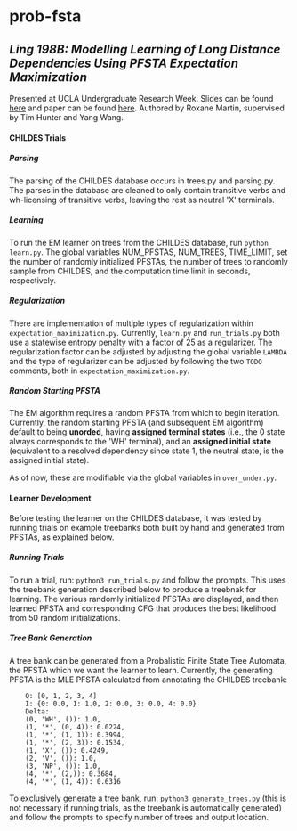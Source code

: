 # prob-fsta

## *Ling 198B: Modelling Learning of Long Distance Dependencies Using PFSTA Expectation Maximization*

Presented at UCLA Undergraduate Research Week. 
Slides can be found [here](CL_slides.pptx) and paper can be found [here](Long_Distance_Wh-Dependency.pdf). Authored by Roxane Martin, supervised by Tim Hunter and Yang Wang.


#### CHILDES Trials

##### Parsing
The parsing of the CHILDES database occurs in trees.py and parsing.py. The parses in the database are cleaned to only contain transitive verbs and wh-licensing of transitive verbs, leaving the rest as neutral 'X' terminals.

##### Learning
To run the EM learner on trees from the CHILDES database, run ```python learn.py```. The global variables NUM_PFSTAS, NUM_TREES, TIME_LIMIT, set the number of randomly initialized PFSTAs, the number of trees to randomly sample from CHILDES, and the computation time limit in seconds, respectively.

##### Regularization
There are implementation of multiple types of regularization within  ```expectation_maximization.py```. Currently, ```learn.py``` and ```run_trials.py``` both use a statewise entropy penalty with a factor of 25 as a regularizer. The regularization factor can be adjusted by adjusting the global variable ```LAMBDA``` and the type of regularizer can be adjusted by following the two ```TODO``` comments, both in ```expectation_maximization.py```.


##### Random Starting PFSTA
The EM algorithm requires a random PFSTA from which to begin iteration. Currently, the random starting PFSTA (and subsequent EM algorithm) default to being **unorded**, having **assigned terminal states** (i.e., the 0 state always corresponds to the 'WH' terminal), and an **assigned initial state** (equivalent to a resolved dependency since state 1, the neutral state, is the assigned initial state). 

As of now, these are modifiable via the global variables in ```over_under.py```.

#### Learner Development
Before testing the learner on the CHILDES database, it was tested by running trials on example treebanks both built by hand and generated from PFSTAs, as explained below.


##### Running Trials
To run a trial, run: ```python3 run_trials.py``` and follow the prompts. This uses the treebank generation described below to produce a treebnak for learning.  The various randomly initialized PFSTAs are displayed, and then learned PFSTA and corresponding CFG that produces the best likelihood from 50 random initializations.

##### Tree Bank Generation
A tree bank can be generated from a  Probalistic Finite State Tree Automata, the PFSTA which we want the learner to learn.
Currently, the generating PFSTA is the MLE PFSTA calculated from annotating the CHILDES treebank: 
```
    Q: [0, 1, 2, 3, 4]
    I: {0: 0.0, 1: 1.0, 2: 0.0, 3: 0.0, 4: 0.0}
    Delta:
    (0, 'WH', ()): 1.0,
    (1, '*', (0, 4)): 0.0224,
    (1, '*', (1, 1)): 0.3994,
    (1, '*', (2, 3)): 0.1534,
    (1, 'X', ()): 0.4249,
    (2, 'V', ()): 1.0,
    (3, 'NP', ()): 1.0,
    (4, '*', (2,)): 0.3684,
    (4, '*', (1, 4)): 0.6316                                 
```
To exclusively generate a tree bank, run: ```python3 generate_trees.py``` (this is not necessary if running trials, as the treebank is automatically generated) and follow the prompts to specify number of trees and output location. 


